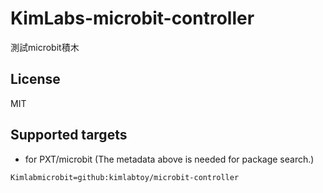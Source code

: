 # KimLabs-microbit-controller

測試microbit積木

## License

MIT

## Supported targets

* for PXT/microbit
(The metadata above is needed for package search.)

```package
Kimlabmicrobit=github:kimlabtoy/microbit-controller
```
